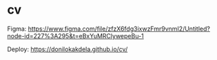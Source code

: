 # cv

Figma: https://www.figma.com/file/zfzX6fdg3ixwzFmr9vnmI2/Untitled?node-id=227%3A295&t=eBxYuMRClywepeBu-1

Deploy: https://donilokakdela.github.io/cv/
